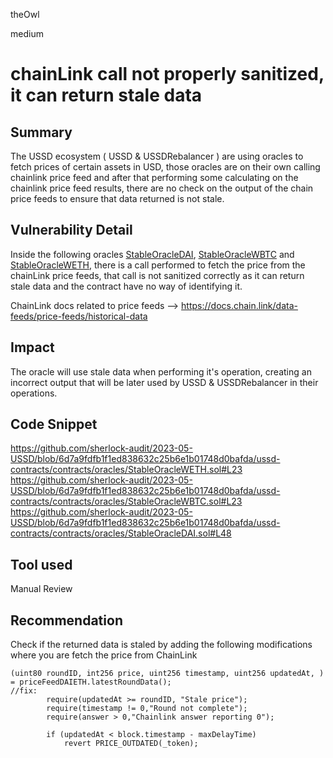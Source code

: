theOwl

medium

# chainLink call not properly sanitized, it can return stale data

## Summary
The USSD ecosystem ( USSD & USSDRebalancer ) are using oracles to fetch prices of certain assets in USD, those oracles are on their own calling chainlink price feed and after that performing some calculating on the chainlink price feed results, there are no check on the output of the chain price feeds to ensure that data returned is not stale.
## Vulnerability Detail
Inside the following oracles  [StableOracleDAI](https://github.com/sherlock-audit/2023-05-USSD/blob/6d7a9fdfb1f1ed838632c25b6e1b01748d0bafda/ussd-contracts/contracts/oracles/StableOracleDAI.sol#LL48C12-L48C12), [StableOracleWBTC](https://github.com/sherlock-audit/2023-05-USSD/blob/6d7a9fdfb1f1ed838632c25b6e1b01748d0bafda/ussd-contracts/contracts/oracles/StableOracleWBTC.sol#L12) and [StableOracleWETH](https://github.com/sherlock-audit/2023-05-USSD/blob/6d7a9fdfb1f1ed838632c25b6e1b01748d0bafda/ussd-contracts/contracts/oracles/StableOracleWETH.sol#L23), there is a call performed to fetch the price from the chainLink price feeds, that call is not sanitized correctly as it can return stale data and the contract have no way of identifying it. 

ChainLink docs related to price feeds --> https://docs.chain.link/data-feeds/price-feeds/historical-data

## Impact
The oracle will use stale data when performing it's operation, creating an incorrect output that will be later used by USSD & USSDRebalancer in their operations.
## Code Snippet
https://github.com/sherlock-audit/2023-05-USSD/blob/6d7a9fdfb1f1ed838632c25b6e1b01748d0bafda/ussd-contracts/contracts/oracles/StableOracleWETH.sol#L23
https://github.com/sherlock-audit/2023-05-USSD/blob/6d7a9fdfb1f1ed838632c25b6e1b01748d0bafda/ussd-contracts/contracts/oracles/StableOracleWBTC.sol#L23
https://github.com/sherlock-audit/2023-05-USSD/blob/6d7a9fdfb1f1ed838632c25b6e1b01748d0bafda/ussd-contracts/contracts/oracles/StableOracleDAI.sol#L48

## Tool used

Manual Review

## Recommendation
Check if the returned data is staled by adding the following modifications where you are fetch the price from ChainLink

```solidity
(uint80 roundID, int256 price, uint256 timestamp, uint256 updatedAt, ) = priceFeedDAIETH.latestRoundData();
//fix:
        require(updatedAt >= roundID, "Stale price");
        require(timestamp != 0,"Round not complete");
        require(answer > 0,"Chainlink answer reporting 0");

        if (updatedAt < block.timestamp - maxDelayTime)
            revert PRICE_OUTDATED(_token);
```